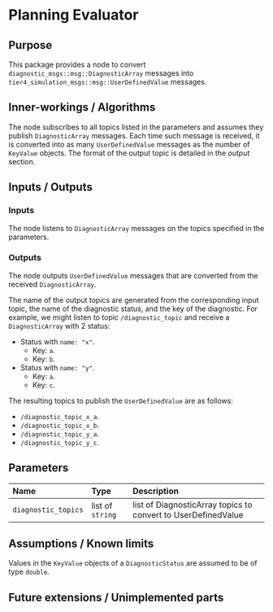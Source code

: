 # Planning Evaluator

## Purpose

This package provides a node to convert `diagnostic_msgs::msg::DiagnosticArray` messages
into `tier4_simulation_msgs::msg::UserDefinedValue` messages.

## Inner-workings / Algorithms

The node subscribes to all topics listed in the parameters and assumes they publish
`DiagnosticArray` messages.
Each time such message is received,
it is converted into as many `UserDefinedValue` messages as the number of `KeyValue` objects.
The format of the output topic is detailed in the _output_ section.

## Inputs / Outputs

### Inputs

The node listens to `DiagnosticArray` messages on the topics specified in the parameters.

### Outputs

The node outputs `UserDefinedValue` messages that are converted from the received `DiagnosticArray`.

The name of the output topics are generated from the corresponding input topic, the name of the diagnostic status, and the key of the diagnostic.
For example, we might listen to topic `/diagnostic_topic` and receive a `DiagnosticArray` with 2 status:

- Status with `name: "x"`.
  - Key: `a`.
  - Key: `b`.
- Status with `name: "y"`.
  - Key: `a`.
  - Key: `c`.

The resulting topics to publish the `UserDefinedValue` are as follows:

- `/diagnostic_topic_x_a`.
- `/diagnostic_topic_x_b`.
- `/diagnostic_topic_y_a`.
- `/diagnostic_topic_y_c`.

## Parameters

| Name                | Type             | Description                                                       |
| :------------------ | :--------------- | :---------------------------------------------------------------- |
| `diagnostic_topics` | list of `string` | list of DiagnosticArray topics to convert to UserDefinedValue |

## Assumptions / Known limits

Values in the `KeyValue` objects of a `DiagnosticStatus` are assumed to be of type `double`.

## Future extensions / Unimplemented parts
